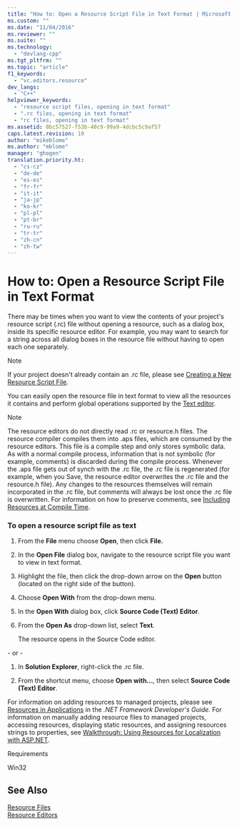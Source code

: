 ```yaml
---
title: "How to: Open a Resource Script File in Text Format | Microsoft Docs"
ms.custom: ""
ms.date: "11/04/2016"
ms.reviewer: ""
ms.suite: ""
ms.technology: 
  - "devlang-cpp"
ms.tgt_pltfrm: ""
ms.topic: "article"
f1_keywords: 
  - "vc.editors.resource"
dev_langs: 
  - "C++"
helpviewer_keywords: 
  - "resource script files, opening in text format"
  - ".rc files, opening in text format"
  - "rc files, opening in text format"
ms.assetid: 0bc57527-f53b-40c9-99a9-4dcbc5c9af57
caps.latest.revision: 10
author: "mikeblome"
ms.author: "mblome"
manager: "ghogen"
translation.priority.ht: 
  - "cs-cz"
  - "de-de"
  - "es-es"
  - "fr-fr"
  - "it-it"
  - "ja-jp"
  - "ko-kr"
  - "pl-pl"
  - "pt-br"
  - "ru-ru"
  - "tr-tr"
  - "zh-cn"
  - "zh-tw"
---
```

# How to: Open a Resource Script File in Text Format
There may be times when you want to view the contents of your project's resource script (.rc) file without opening a resource, such as a dialog box, inside its specific resource editor. For example, you may want to search for a string across all dialog boxes in the resource file without having to open each one separately.  
  
> [!NOTE]
>  If your project doesn't already contain an .rc file, please see [Creating a New Resource Script File](../windows/how-to-create-a-resource-script-file.md).  
  
 You can easily open the resource file in text format to view all the resources it contains and perform global operations supported by the [Text editor](http://msdn.microsoft.com/en-us/508e1f18-99d5-48ad-b5ad-d011b21c6ab1).  
  
> [!NOTE]
>  The resource editors do not directly read .rc or resource.h files. The resource compiler compiles them into .aps files, which are consumed by the resource editors. This file is a compile step and only stores symbolic data. As with a normal compile process, information that is not symbolic (for example, comments) is discarded during the compile process. Whenever the .aps file gets out of synch with the .rc file, the .rc file is regenerated (for example, when you Save, the resource editor overwrites the .rc file and the resource.h file). Any changes to the resources themselves will remain incorporated in the .rc file, but comments will always be lost once the .rc file is overwritten. For information on how to preserve comments, see [Including Resources at Compile Time](../windows/how-to-include-resources-at-compile-time.md).  
  
### To open a resource script file as text  
  
1.  From the **File** menu choose **Open**, then click **File.**  
  
2.  In the **Open File** dialog box, navigate to the resource script file you want to view in text format.  
  
3.  Highlight the file, then click the drop-down arrow on the **Open** button (located on the right side of the button).  
  
4.  Choose **Open With** from the drop-down menu.  
  
5.  In the **Open With** dialog box, click **Source Code (Text) Editor**.  
  
6.  From the **Open As** drop-down list, select **Text**.  
  
     The resource opens in the Source Code editor.  
  
 \- or -  
  
1.  In **Solution Explorer**, right-click the .rc file.  
  
2.  From the shortcut menu, choose **Open with...**, then select **Source Code (Text) Editor**.  
  
 For information on adding resources to managed projects, please see [Resources in Applications](http://msdn.microsoft.com/Library/8ad495d4-2941-40cf-bf64-e82e85825890) in the *.NET Framework Developer's Guide.* For information on manually adding resource files to managed projects, accessing resources, displaying static resources, and assigning resources strings to properties, see [Walkthrough: Using Resources for Localization with ASP.NET](http://msdn.microsoft.com/Library/bb4e5b44-e2b0-48ab-bbe9-609fb33900b6).  
  
 Requirements  
  
 Win32  
  
## See Also  
 [Resource Files](../mfc/resource-files-visual-studio.md)   
 [Resource Editors](../mfc/resource-editors.md)